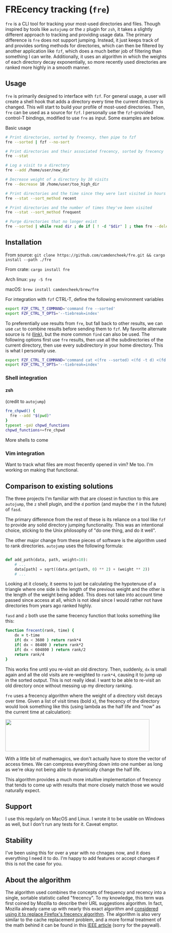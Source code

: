 # FREcency tracking (`fre`)

`fre` is a CLI tool for tracking your most-used directories and files. 
Though inspired by tools like `autojump` or the `z` plugin for `zsh`, it takes a slightly 
different approach to tracking and providing usage data. 
The primary difference is `fre` does not support jumping. Instead, 
it just keeps track of and provides sorting methods for directories, 
which can then be filtered by another application like `fzf`, 
which does a much better job of filtering than something I can write.
Additionally, it uses an algorithm in which the weights of each directory
decay exponentially, so more recently used directories are ranked more highly
in a smooth manner.


## Usage

`fre` is primarily designed to interface with `fzf`. For general usage, 
a user will create a shell hook that adds a directory every time the current 
directory is changed. This will start to build your profile of most-used directories. 
Then, `fre` can be used as a source for `fzf`. I personally use the `fzf`-provided 
control-T bindings, modified to use `fre` as input. Some examples are below.

Basic usage
```sh
# Print directories, sorted by frecency, then pipe to fzf
fre --sorted | fzf --no-sort

# Print directories and their associated frecency, sorted by frecency
fre --stat

# Log a visit to a directory
fre --add /home/user/new_dir

# Decrease weight of a directory by 10 visits
fre --decrease 10 /home/user/too_high_dir

# Print directories and the time since they were last visited in hours
fre --stat --sort_method recent

# Print directories and the number of times they've been visited
fre --stat --sort_method frequent

# Purge directories that no longer exist
fre --sorted | while read dir ; do if [ ! -d "$dir" ] ; then fre --delete "$dir";  fi ; done
```

## Installation

From source: `git clone https://github.com/camdencheek/fre.git && cargo install --path ./fre`

From crate: `cargo install fre`

Arch linux: `yay -S fre`

macOS: `brew install camdencheek/brew/fre`

For integration with `fzf` CTRL-T, define the following environment variables 
```zsh
export FZF_CTRL_T_COMMAND='command fre --sorted'
export FZF_CTRL_T_OPTS='--tiebreak=index'
```

To preferentially use results from `fre`, but fall back to other results, we can use 
`cat` to combine results before sending them to `fzf`. My favorite alternate source 
is `fd` ([link](https://github.com/sharkdp/fd)), but the more common `find` can also be 
used. The following options first use `fre` results, then use all the subdirectories 
of the current directory, then use every subdirectory in your home directory. 
This is what I personally use.

```zsh
export FZF_CTRL_T_COMMAND='command cat <(fre --sorted) <(fd -t d) <(fd -t d . ~)'
export FZF_CTRL_T_OPTS='--tiebreak=index'
```

### Shell integration

#### zsh
(credit to `autojump`)

```zsh
fre_chpwd() {
  fre --add "$(pwd)"
}
typeset -gaU chpwd_functions
chpwd_functions+=fre_chpwd
```

More shells to come

### Vim integration

Want to track what files are most frecently opened in vim? Me too. I'm working on making that functional.


## Comparison to existing solutions

The three projects I'm familiar with that are closest in function to this are `autojump`, the `z` shell plugin, and the `d` portion (and maybe the `f` in the future) of `fasd`. 

The primary difference from the rest of these is its reliance on a tool like `fzf` to provide any solid directory jumping functionality. This was an intentional choice, sticking to the Unix philosophy of "do one thing, and do it well". 

The other major change from these pieces of software is the algorithm used to rank directories.  `autojump` uses the following formula:

```python

def add_path(data, path, weight=10):
    # ...
    data[path] = sqrt((data.get(path, 0) ** 2) + (weight ** 2))
    # ...
```

Looking at it closely, it seems to just be calculating the hypotenuse of a triangle where one side is the length of the previous weight and the other is the length of the weight being added. This does not take into account time passed since access at all, which is not ideal since I would rather not have directories from years ago ranked highly.

`fasd` and `z` both use the same frecency function that looks something like this:

```zsh
function frecent(rank, time) {
    dx = t-time
    if( dx < 3600 ) return rank*4
    if( dx < 86400 ) return rank*2
    if( dx < 604800 ) return rank/2
    return rank/4
}
```

This works fine until you re-visit an old directory. Then, suddenly, `dx` is small again and all the old visits are re-weighted to `rank*4`, causing it to jump up in the sorted output. This is not really ideal. I want to be able to re-visit an old directory once without messing up my directory ranking. 

`fre` uses a frecency algorithm where the weight of a directory visit decays over time. Given a list of visit times (bold x), the frecency of the directory would look something like this (using lambda as the half life and "now" as the current time at calculation):

<a href="https://user-images.githubusercontent.com/12631702/48453749-a1bbbc00-e782-11e8-9c4e-4c367db02794.png"><img src="https://user-images.githubusercontent.com/12631702/48453749-a1bbbc00-e782-11e8-9c4e-4c367db02794.png" align="center" height="100" width="450" ></a>

With a little bit of mathemagics, we don't actually have to store the vector of access times. We can compress everything down into one number as long as we're okay not being able to dynamically change the half life. 

This algorithm provides a much more intuitive implementation of frecency that tends to come up with results that more closely match those we would naturally expect.

## Support

I use this regularly on MacOS and Linux. I wrote it to be usable on Windows as well, 
but I don't run any tests for it. Caveat emptor.


## Stability

I've been using this for over a year with no chnages now, and it does everything I need it to do. I'm happy to add features or accept changes if this is not the case for you.

## About the algorithm

The algorithm used combines the concepts of frequency and recency into a single, sortable statistic called "frecency".
To my knowledge, this term was first coined by Mozilla to describe their URL suggestions algorithm. 
In fact, Mozilla already came up with nearly this exact algorithm and 
[considered using it to replace Firefox's frecency algorithm](https://wiki.mozilla.org/User:Jesse/NewFrecency?title=User:Jesse/NewFrecency).
The algorithm is also very similar to the cache replacement problem, and a more formal treatment of the
math behind it can be found in this [IEEE article](https://ieeexplore.ieee.org/document/970573) (sorry for the paywall).

